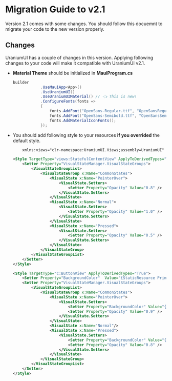 # Migration Guide to v2.1
Version 2.1 comes with some changes. You should follow this docuemnt to migrate your code to the new version properly.

## Changes
UraniumUI has a couple of changes in this version. Applying following changes to your code will make it compatible with UraniumUI v2.1.

- **Material Theme** should be initialized in **MauiProgram.cs**

    ```csharp
    builder
                .UseMauiApp<App>()
                .UseUraniumUI()
                .UseUraniumUIMaterial() // 👈 This is new!
                .ConfigureFonts(fonts =>
                {
                    fonts.AddFont("OpenSans-Regular.ttf", "OpenSansRegular");
                    fonts.AddFont("OpenSans-Semibold.ttf", "OpenSansSemibold");
                    fonts.AddMaterialIconFonts();
                });
    ```

- You should add following style to your resources **if you overrided** the default style.

    ```xml
        xmlns:views="clr-namespace:UraniumUI.Views;assembly=UraniumUI"
    ```


    ```xml
    <Style TargetType="views:StatefulContentView" ApplyToDerivedTypes="True">
        <Setter Property="VisualStateManager.VisualStateGroups">
            <VisualStateGroupList>
                <VisualStateGroup x:Name="CommonStates">
                    <VisualState x:Name="PointerOver">
                        <VisualState.Setters>
                            <Setter Property="Opacity" Value="0.8" />
                        </VisualState.Setters>
                    </VisualState>
                    <VisualState x:Name="Normal">
                        <VisualState.Setters>
                            <Setter Property="Opacity" Value="1.0" />
                        </VisualState.Setters>
                    </VisualState>
                    <VisualState x:Name="Pressed">
                        <VisualState.Setters>
                            <Setter Property="Opacity" Value="0.5" />
                        </VisualState.Setters>
                    </VisualState>
                </VisualStateGroup>
            </VisualStateGroupList>
        </Setter>
    </Style>

    <Style TargetType="c:ButtonView" ApplyToDerivedTypes="True">
        <Setter Property="BackgroundColor"  Value="{StaticResource Primary}" />
        <Setter Property="VisualStateManager.VisualStateGroups">
            <VisualStateGroupList>
                <VisualStateGroup x:Name="CommonStates">
                    <VisualState x:Name="PointerOver">
                        <VisualState.Setters>
                            <Setter Property="BackgroundColor" Value="{StaticResource SurfaceTint1}" />
                            <Setter Property="Opacity" Value="0.9" />
                        </VisualState.Setters>
                    </VisualState>
                    <VisualState x:Name="Normal"/>
                    <VisualState x:Name="Pressed">
                        <VisualState.Setters>
                            <Setter Property="BackgroundColor" Value="{StaticResource SurfaceTint2}" />
                            <Setter Property="Opacity" Value="0.8" />
                        </VisualState.Setters>
                    </VisualState>
                </VisualStateGroup>
            </VisualStateGroupList>
        </Setter>
    </Style>
    ```